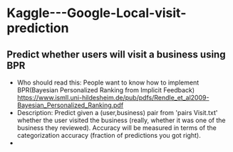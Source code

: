 # Kaggle---Google-Local-visit-prediction
## Predict whether users will visit a business using BPR
* Who should read this: People want to know how to implement BPR(Bayesian Personalized Ranking from Implicit Feedback) https://www.ismll.uni-hildesheim.de/pub/pdfs/Rendle_et_al2009-Bayesian_Personalized_Ranking.pdf
* Description: Predict given a (user,business) pair from 'pairs Visit.txt' whether the user visited the business (really, whether it was one of the business they reviewed). Accuracy will be measured in terms of the categorization accuracy (fraction of predictions you got right).
*
